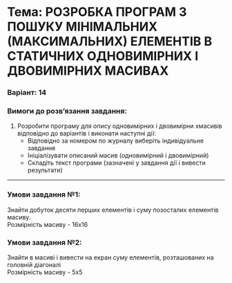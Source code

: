 # Тема: РОЗРОБКА ПРОГРАМ З ПОШУКУ МІНІМАЛЬНИХ (МАКСИМАЛЬНИХ) ЕЛЕМЕНТІВ В СТАТИЧНИХ ОДНОВИМІРНИХ І ДВОВИМІРНИХ МАСИВАХ
### Варіант: 14

### Вимоги до розв’язання завдання: <br>
1. Розробити програму для опису одновимірних і двовимірни хмасивів відповідно до варіантів і виконати наступні дії:
   - Відповідно за номером по журналу виберіть індивідуальне завдання
   - Ініціалізувати описаний масив (одновимірний і двовимірний)
   - Складіть текст програми (зазначені у завдання дії і вивести результати)
---
### Умови завдання №1: <br>
Знайти добуток десяти перших елементів і суму позосталих елементів масиву.<br>Розмірність масиву - 16х16 <br>
### Умови завдання №2: <br>
Знайти в масиві і вивести на екран суму елементів, розташованих на головній діагоналі<br> Розмірність масиву - 5х5 <br>